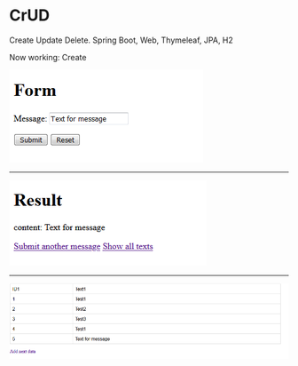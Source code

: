 # CrUD
Create Update Delete. Spring Boot, Web, Thymeleaf, JPA, H2

Now working: Create

![alt text](img/form.png)

<hr>

![alt text](img/result.png)

<hr>

![alt text](img/showAll.png)
